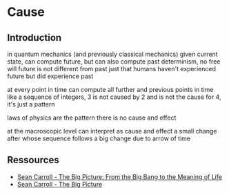 # Cause



## Introduction

in quantum mechanics (and previously classical mechanics) given current state, can compute future, but can also compute past
    determinism, no free will
future is not different from past
just that humans haven't experienced future but did experience past

at every point in time can compute all further and previous points in time
like a sequence of integers, 3 is not caused by 2 and is not the cause for 4, it's just a pattern

laws of physics are the pattern
there is no cause and effect

at the macroscopic level can interpret as cause and effect
a small change after whose sequence follows a big change
due to arrow of time



## Ressources

- [Sean Carroll - The Big Picture: From the Big Bang to the Meaning of Life](https://www.youtube.com/watch?v=2JsKwyRFiYY)
- [Sean Carroll - The Big Picture](https://www.youtube.com/watch?v=x26a-ztpQs8)